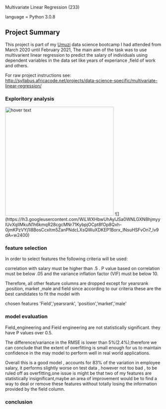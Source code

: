 Multivariate Linear Regression (233)

language = Python 3.0.8

## Project Summary

This project is part of my [Umuzi](https://www.umuzi.org/) data science bootcamp I  had attended from March 2020 until February 2021, The main aim of  the task was to use multivarient linear regression to predict the salary of individuals using dependent  variables in the data set like years of experiance ,field of work and others.

For raw project instructions see: http://syllabus.africacode.net/projects/data-science-specific/multivariate-linear-regression/


### Exploritory analysis
<img src="../images/matrix.png" width="350" title="hover text">
![](https://lh3.googleusercontent.com/WiLWXHbwUhAyIJSa0WNLGXN8hjmyylUvXqIlMkuN1h6kmqR28cgcMNr71KybpjOCpt8fOp8Qxh-0jmKPzVYj1l8BosCcxItm5ZanPNdcLXsQWuXDKEP1Borx_INsuHSFvOn7_Iv9dA=w2400)


### feature selection


In order to select features the following criteria will be used:

correlation with salary must be higher than .5 .
P value based on correlation must be below .05
and the variance inflation factor (VIF) must be below 10.

Therefore, all other feature columns are dropped except for yearsrank ,position, market ,male and field since according to our criteria these are the best candidates to fit the model with

chosen features 'Field','yearsrank', 'position','market','male'

### model evaluation

Field_engineering and Field engineering are not statistically significant. they have P values over 0.5.

The difference/variance  in  the RMSE is lower than 5%(2.4%),therefore we can conclude that the extent of overfitting is small enough for us to maintain confidence in the may model to perform well in real world applications.

Overall this is a good model , accounts for 83% of the variation in employee salary, it performs slightly worse on test data , however not too bad , to be ruled off as overfitting,one issue is might be that two of my features are statistically insignificant,maybe an area of improvement would be to find a way to deal or remove these features without totally losing the information provided by the field column.


### conclusion







